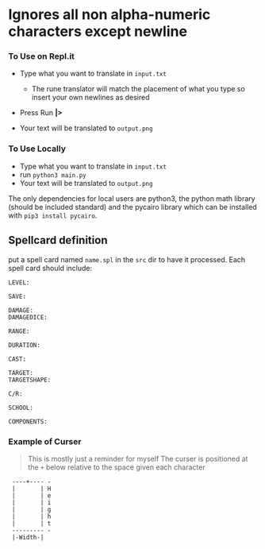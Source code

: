 # Ignores all non alpha-numeric characters except newline

### To Use on Repl.it
 - Type what you want to translate in `input.txt`
   - The rune translator will match the placement of what you type so insert your own newlines as desired

- Press Run **|>**
- Your text will be translated to `output.png`

### To Use Locally
 - Type what you want to translate in `input.txt`
 - run `python3 main.py`
 - Your text will be translated to `output.png`

The only dependencies for local users are python3, the python math library (should be included standard) and the pycairo library which can be installed with `pip3 install pycairo`.

## Spellcard definition
put a spell card named `name.spl` in the `src` dir to have it processed. Each spell card should include:

```
LEVEL:

SAVE:

DAMAGE:
DAMAGEDICE:

RANGE:

DURATION:

CAST:

TARGET:
TARGETSHAPE:

C/R: 

SCHOOL:

COMPONENTS:
```


### Example of Curser
> This is mostly just a reminder for myself
The curser is positioned at the `+` below relative to the space given each character


```
 ----+---- -
 |       | H
 |       | e
 |       | i 
 |       | g
 |       | h
 |       | t 
 --------- - 
 |-Width-|
```

